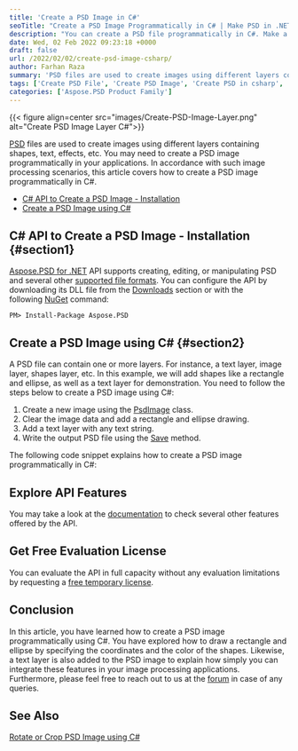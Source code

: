 ```yaml
---
title: 'Create a PSD Image in C#'
seoTitle: "Create a PSD Image Programmatically in C# | Make PSD in .NET"
description: "You can create a PSD file programmatically in C#. Make a PSD image file without photoshop in your .NET or .NET Core applications."
date: Wed, 02 Feb 2022 09:23:18 +0000
draft: false
url: /2022/02/02/create-psd-image-csharp/
author: Farhan Raza
summary: 'PSD files are used to create images using different layers containing shapes, text, effects, etc. You may need to create a PSD image programmatically in your applications. In accordance with such image processing scenarios, this article covers how to **create a PSD image programmatically in C#**.'
tags: ['Create PSD File', 'Create PSD Image', 'Create PSD in csharp', 'Make PSD File', 'Make PSD in C#']
categories: ['Aspose.PSD Product Family']
---
```




{{< figure align=center src="images/Create-PSD-Image-Layer.png" alt="Create PSD Image Layer C#">}}


[PSD][1] files are used to create images using different layers containing shapes, text, effects, etc. You may need to create a PSD image programmatically in your applications. In accordance with such image processing scenarios, this article covers how to create a PSD image programmatically in C#.

*   [C# API to Create a PSD Image - Installation][2]
*   [Create a PSD Image using C#][3]

## C# API to Create a PSD Image - Installation {#section1}

[Aspose.PSD for .NET][4] API supports creating, editing, or manipulating PSD and several other [supported file formats][5]. You can configure the API by downloading its DLL file from the [Downloads][6] section or with the following [NuGet][7] command:

```
PM> Install-Package Aspose.PSD
```

## Create a PSD Image using C# {#section2}

A PSD file can contain one or more layers. For instance, a text layer, image layer, shapes layer, etc. In this example, we will add shapes like a rectangle and ellipse, as well as a text layer for demonstration. You need to follow the steps below to create a PSD image using C#:

1.  Create a new image using the [PsdImage][8] class.
2.  Clear the image data and add a rectangle and ellipse drawing.
3.  Add a text layer with any text string.
4.  Write the output PSD file using the [Save][9] method.

The following code snippet explains how to create a PSD image programmatically in C#:



## Explore API Features

You may take a look at the [documentation][10] to check several other features offered by the API.

## Get Free Evaluation License

You can evaluate the API in full capacity without any evaluation limitations by requesting a [free temporary license][11].

## Conclusion

In this article, you have learned how to create a PSD image programmatically using C#. You have explored how to draw a rectangle and ellipse by specifying the coordinates and the color of the shapes. Likewise, a text layer is also added to the PSD image to explain how simply you can integrate these features in your image processing applications. Furthermore, please feel free to reach out to us at the [forum][12] in case of any queries.

## See Also

[Rotate or Crop PSD Image using C#][13]




[1]: https://docs.fileformat.com/image/psd/
[2]: #section1
[3]: #section2
[4]: https://products.aspose.com/psd/net/
[5]: https://docs.aspose.com/psd/net/supported-file-formats/
[6]: https://downloads.aspose.com/psd/net
[7]: https://www.nuget.org/packages/Aspose.Psd/
[8]: https://apireference.aspose.com/psd/net/aspose.psd.fileformats.psd/psdimage
[9]: https://apireference.aspose.com/psd/net/aspose.psd/image/methods/save/index
[10]: https://docs.aspose.com/psd/net/
[11]: https://purchase.aspose.com/temporary-license
[12]: https://forum.aspose.com/c/psd
[13]: https://blog.aspose.com/2021/09/25/crop-rotate-psd-csharp/




